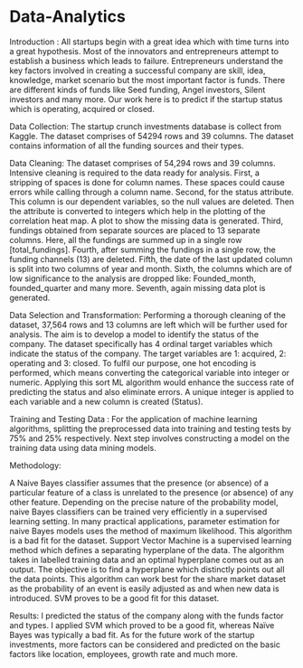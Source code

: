 # Data-Analytics
Introduction : 
All startups begin with a great idea which with time turns into a great hypothesis. Most of the innovators and entrepreneurs attempt to establish a business which leads to failure. Entrepreneurs understand the key factors involved in creating a successful company are skill, idea, knowledge, market scenario but the most important factor is funds. There are different kinds of funds like Seed funding, Angel investors, Silent investors and many more. Our work here is to predict if the startup status which is operating, acquired or closed.

Data Collection:
The startup crunch investments database is collect from Kaggle. The dataset comprises of 54294 rows and 39 columns. The dataset contains information of all the funding sources and their types.

Data Cleaning:
The dataset comprises of 54,294 rows and 39 columns. Intensive cleaning is required to the data ready for analysis. First, a stripping of spaces is done for column names. These spaces could cause errors while calling through a column name. Second, for the status attribute. This column is our dependent variables, so the null values are deleted. Then the attribute is converted to integers which help in the plotting of the correlation heat map. A plot to show the missing data is generated. Third, fundings obtained from separate sources are placed to 13 separate columns. Here, all the fundings are summed up in a single row [total_fundings]. Fourth, after summing the fundings in a single row, the funding channels (13) are deleted. Fifth, the date of the last updated column is split into two columns of year and month. Sixth, the columns which are of low significance to the analysis are dropped like: Founded_month, founded_quarter and many more. Seventh, again missing data plot is generated.

Data Selection and Transformation:
Performing a thorough cleaning of the dataset, 37,564 rows and 13 columns are left which will be further used for analysis. The aim is to develop a model to identify the status of the company. The dataset specifically has 4 ordinal target variables which indicate the status of the company. The target variables are 1: acquired, 2: operating and 3: closed. To fulfil our purpose, one hot encoding is performed, which means converting the categorical variable into integer or numeric. Applying this sort ML algorithm would enhance the success rate of predicting the status and also eliminate errors. A unique integer is applied to each variable and a new column is created (Status).

Training and Testing Data :
For the application of machine learning algorithms, splitting the preprocessed data into training and testing tests by 75% and 25% respectively. Next step involves constructing a model on the training data using data mining models.

Methodology:

A Naive Bayes classifier assumes that the presence (or absence) of a particular feature of a class is unrelated to the presence (or absence) of any other feature. Depending on the precise nature of the probability model, naive Bayes classifiers can be trained very efficiently in a supervised learning setting. In many practical applications, parameter estimation for naive Bayes models uses the method of maximum likelihood. This algorithm is a bad fit for the dataset.
Support Vector Machine is a supervised learning method which defines a separating hyperplane of the data. The algorithm takes in labelled training data and an optimal hyperplane comes out as an output. The objective is to find a hyperplane which distinctly points out all the data points. This algorithm can work best for the share market dataset as the probability of an event is easily adjusted as and when new data is introduced. SVM proves to be a good fit for this dataset.

Results:
I predicted the status of the company along with the funds factor and types. I applied SVM which proved to be a good fit, whereas Naïve Bayes was typically a bad fit. As for the future work of the startup investments, more factors can be considered and predicted on the basic factors like location, employees, growth rate and much more.



